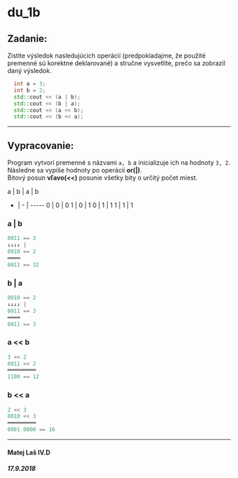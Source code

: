 # du_1b

## Zadanie:

Zistite výsledok nasledujúcich operácií (predpokladajme, že použité premenné sú korektne deklarované) a stručne vysvetlite, prečo sa zobrazil daný výsledok.

```cpp
  int a = 3;
  int b = 2;
  std::cout << (a | b);
  std::cout << (b | a);
  std::cout << (a << b);
  std::cout << (b << a);
```

---

## Vypracovanie:

Program vytvorí premenné s názvami `a, b` a inicializuje ich na hodnoty `3, 2`. Následne sa vypíše hodnoty po operácií **or(|)**.\
Bitový posun **vľavo(<<)** posunie všetky bity o určitý počet miest.

a | b | a \| b
- | - | -----
0 | 0 | 0
1 | 0 | 1
0 | 1 | 1
1 | 1 | 1

### a | b
```cpp
0011 == 3 
↓↓↓↓ |
0010 == 2
════	
0011 == 32
```

### b | a
```cpp
0010 == 2
↓↓↓↓ |
0011 == 3
════	
0011 == 3
```

### a << b
```cpp
3 << 2
0011 << 2
═════════
1100 == 12
```

### b << a
```cpp
2 << 3
0010 << 3
═════════
0001 0000 == 16
```

---

#### Matej Laš IV.D
##### 17.9.2018
